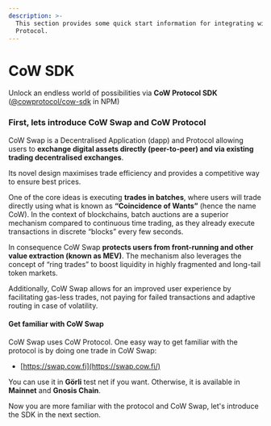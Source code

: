 ```yaml
---
description: >-
  This section provides some quick start information for integrating with CoW
  Protocol.
---
```


# CoW SDK

Unlock an endless world of possibilities via **CoW Protocol SDK** ([@cowprotocol/cow-sdk](https://www.npmjs.com/package/@cowprotocol/cow-sdk) in NPM)

### First, lets introduce CoW Swap and CoW Protocol

CoW Swap is a Decentralised Application (dapp) and Protocol allowing users to **exchange digital assets directly (peer-to-peer) and via existing trading decentralised exchanges**.

Its novel design maximises trade efficiency and provides a competitive way to ensure best prices.

One of the core ideas is executing **trades in batches**, where users will trade directly using what is known as **“Coincidence of Wants”** (hence the name CoW). In the context of blockchains, batch auctions are a superior mechanism compared to continuous time trading, as they already execute transactions in discrete “blocks” every few seconds.

In consequence CoW Swap **protects users from front-running and other value extraction (known as MEV)**. The mechanism also leverages the concept of “ring trades” to boost liquidity in highly fragmented and long-tail token markets.

Additionally, CoW Swap allows for an improved user experience by facilitating gas-less trades, not paying for failed transactions and adaptive routing in case of volatility.

#### Get familiar with CoW Swap

CoW Swap uses CoW Protocol. One easy way to get familiar with the protocol is by doing one trade in CoW Swap:

* [https://swap.cow.fi](https://swap.cow.fi/)

You can use it in **Görli** test net if you want. Otherwise, it is available in **Mainnet** and **Gnosis Chain**.

Now you are more familiar with the protocol and CoW Swap, let's introduce the SDK in the next section.
